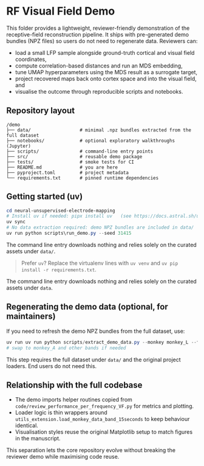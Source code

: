 # RF Visual Field Demo

This folder provides a lightweight, reviewer-friendly demonstration of the receptive-field reconstruction pipeline. It
ships with pre-generated demo bundles (NPZ files) so users do not need to regenerate data. Reviewers can:

- load a small LFP sample alongside ground-truth cortical and visual field coordinates,
- compute correlation-based distances and run an MDS embedding,
- tune UMAP hyperparameters using the MDS result as a surrogate target,
- project recovered maps back onto cortex space and into the visual field, and
- visualise the outcome through reproducible scripts and notebooks.

## Repository layout

```
/demo
├── data/                  # minimal .npz bundles extracted from the full dataset
├── notebooks/             # optional exploratory walkthroughs (Jupyter)
├── scripts/               # command-line entry points
├── src/                   # reusable demo package
├── tests/                 # smoke tests for CI
├── README.md              # you are here
├── pyproject.toml         # project metadata
└── requirements.txt       # pinned runtime dependencies
```

## Getting started (uv)

```powershell
cd neural-unsupervised-electrode-mapping
# Install uv if needed: pipx install uv   (see https://docs.astral.sh/uv/)
uv sync
# No data extraction required: demo NPZ bundles are included in data/
uv run python scripts\run_demo.py --seed 31415
```

The command line entry downloads nothing and relies solely on the curated assets under `data/`.

> Prefer `uv`? Replace the virtualenv lines with `uv venv` and `uv pip install -r requirements.txt`.

The command line entry downloads nothing and relies solely on the curated assets under `data`.

## Regenerating the demo data (optional, for maintainers)

If you need to refresh the demo NPZ bundles from the full dataset, use:

```powershell
uv run uv run python scripts/extract_demo_data.py --monkey monkey_L --freq-band LFP
# swap to monkey_A and other bands if needed
```
This step requires the full dataset under `data/` and the original project loaders. End users do not need this.

## Relationship with the full codebase

- The demo imports helper routines copied from `code/review_performance_per_frequency_VF.py` for metrics and plotting.
- Loader logic is thin wrappers around `utils_extension.load_monkey_data_band_15seconds` to keep behaviour identical.
- Visualisation styles reuse the original Matplotlib setup to match figures in the manuscript.

This separation lets the core repository evolve without breaking the reviewer demo while maximising code reuse.


